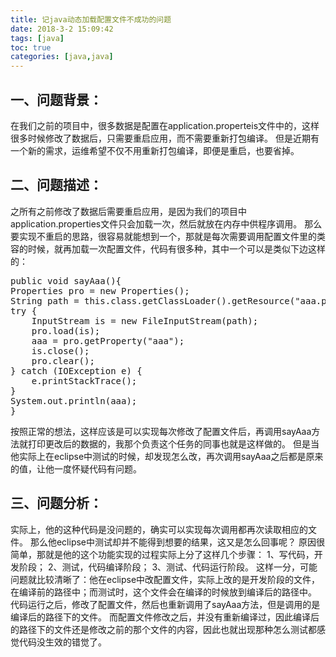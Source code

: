 ```yaml
---
title: 记java动态加载配置文件不成功的问题
date: 2018-3-2 15:09:42
tags: [java]
toc: true
categories: [java,java]
---
```

## 一、问题背景：
在我们之前的项目中，很多数据是配置在application.properteis文件中的，这样很多时候修改了数据后，只需要重启应用，而不需要重新打包编译。
但是近期有一个新的需求，运维希望不仅不用重新打包编译，即便是重启，也要省掉。

<!--more-->
## 二、问题描述：
之所有之前修改了数据后需要重启应用，是因为我们的项目中application.properties文件只会加载一次，然后就放在内存中供程序调用。
那么要实现不重启的思路，很容易就能想到一个，那就是每次需要调用配置文件里的类容的时候，就再加载一次配置文件，代码有很多种，其中一个可以是类似下边这样的：
<pre>
public void sayAaa(){
Properties pro = new Properties();
String path = this.class.getClassLoader().getResource("aaa.properties").getPath();
try {
	InputStream is = new FileInputStream(path);
	pro.load(is);
	aaa = pro.getProperty("aaa");
	is.close();
	pro.clear();
} catch (IOException e) {
	e.printStackTrace();
}
System.out.println(aaa);
}
</pre>

按照正常的想法，这样应该是可以实现每次修改了配置文件后，再调用sayAaa方法就打印更改后的数据的，我那个负责这个任务的同事也就是这样做的。
但是当他实际上在eclipse中测试的时候，却发现怎么改，再次调用sayAaa之后都是原来的值，让他一度怀疑代码有问题。

## 三、问题分析：
实际上，他的这种代码是没问题的，确实可以实现每次调用都再次读取相应的文件。
那么他eclipse中测试却并不能得到想要的结果，这又是怎么回事呢？
原因很简单，那就是他的这个功能实现的过程实际上分了这样几个步骤：
1、写代码，开发阶段；
2、测试，代码编译阶段；
3、测试、代码运行阶段。
这样一分，可能问题就比较清晰了：他在eclipse中改配置文件，实际上改的是开发阶段的文件，在编译前的路径中；而测试时，这个文件会在编译的时候放到编译后的路径中。
代码运行之后，修改了配置文件，然后也重新调用了sayAaa方法，但是调用的是编译后的路径下的文件。
而配置文件修改之后，并没有重新编译过，因此编译后的路径下的文件还是修改之前的那个文件的内容，因此也就出现那种怎么测试都感觉代码没生效的错觉了。
